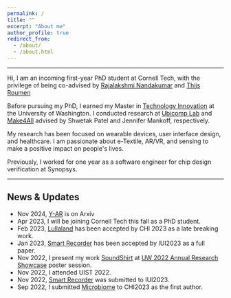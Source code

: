 ```yaml
---
permalink: /
title: ""
excerpt: "About me"
author_profile: true
redirect_from: 
  - /about/
  - /about.html
---
```



------
Hi, I am an incoming first-year PhD student at Cornell Tech, with the privilege of being co-advised by [Rajalakshmi Nandakumar](https://infosci.cornell.edu/~rajalakshmi/) and [Thijs Roumen](http://thijsroumen.eu/)

Before pursuing my PhD, I earned my Master in [Technology Innovation](https://gixnetwork.org/) at the University of Washington. I conducted research at [Ubicomp Lab](https://ubicomplab.cs.washington.edu/) and [Make4All](https://make4all.org/) advised by Shwetak Patel and Jennifer Mankoff, respectively. 

My research has been focused on wearable devices, user interface design, and healthcare. I am passionate about e-Textile, AR/VR, and sensing to make a positive impact on people's lives. 

Previously, I worked for one year as a software engineer for chip design verification at Synopsys. 

------
## News & Updates
+ Nov 2024, [Y-AR](https://matteroftechlab.org/projects/2024-shuo-y-ar/yar.html) is on Arxiv
+ Apr 2023, I will be joining Cornell Tech this fall as a PhD student.
+ Feb 2023, [Lullaland](https://boliu97.github.io/portfolio/Lulaland/) has been accepted by CHI 2023 as a late breaking work.
+ Jan 2023, [Smart Recorder](https://boliu97.github.io/portfolio/SmartRecorder/) has been accepted by IUI2023 as a full paper.
+ Nov 2022, I present my work [SoundShirt](https://boliu97.github.io/portfolio/SoundShirt/) at [UW 2022 Annual Research Showcase](https://www.cs.washington.edu/industrial_affiliates/meetings/2022) poster session.
+ Nov 2022, I attended UIST 2022.
+ Nov 2022, [Smart Recorder](https://boliu97.github.io/portfolio/SmartRecorder/) was submitted to IUI2023.
+ Sep 2022, I submitted [Microbiome](https://boliu97.github.io/portfolio/microbiome/) to CHI2023 as the first author.


